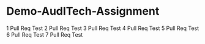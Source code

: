 # Demo-AudITech-Assignment

1 Pull Req Test
2 Pull Req Test
3 Pull Req Test
4 Pull Req Test
5 Pull Req Test
6 Pull Req Test
7 Pull Req Test
